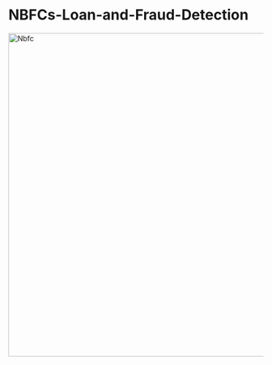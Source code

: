 # NBFCs-Loan-and-Fraud-Detection

<img width="1133" height="638" alt="Nbfc" src="https://github.com/user-attachments/assets/a5e09f2f-cdee-48f1-9795-b7023348a2c4" />
